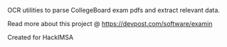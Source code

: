 OCR utilities to parse CollegeBoard exam pdfs and extract relevant data.

Read more about this project @ https://devpost.com/software/examin

Created for HackIMSA
